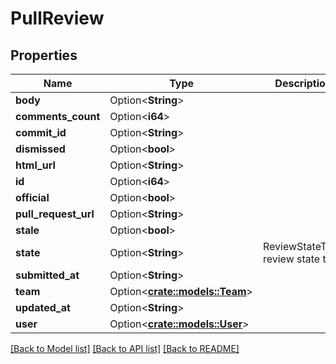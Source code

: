 # PullReview

## Properties

Name | Type | Description | Notes
------------ | ------------- | ------------- | -------------
**body** | Option<**String**> |  | [optional]
**comments_count** | Option<**i64**> |  | [optional]
**commit_id** | Option<**String**> |  | [optional]
**dismissed** | Option<**bool**> |  | [optional]
**html_url** | Option<**String**> |  | [optional]
**id** | Option<**i64**> |  | [optional]
**official** | Option<**bool**> |  | [optional]
**pull_request_url** | Option<**String**> |  | [optional]
**stale** | Option<**bool**> |  | [optional]
**state** | Option<**String**> | ReviewStateType review state type | [optional]
**submitted_at** | Option<**String**> |  | [optional]
**team** | Option<[**crate::models::Team**](Team.md)> |  | [optional]
**updated_at** | Option<**String**> |  | [optional]
**user** | Option<[**crate::models::User**](User.md)> |  | [optional]

[[Back to Model list]](../README.md#documentation-for-models) [[Back to API list]](../README.md#documentation-for-api-endpoints) [[Back to README]](../README.md)


